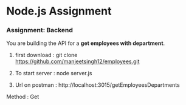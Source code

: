 # Node.js Assignment

### Assignment: Backend

You are building the API for a **get employees with department**.

1. first download : git clone https://github.com/manjeetsingh12/employees.git

2. To start server : node server.js

3. Url on postman : http://localhost:3015/getEmployeesDepartments

Method : Get




